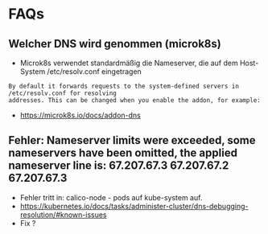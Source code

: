 # FAQs

## Welcher DNS wird genommen (microk8s)

  * Microk8s verwendet standardmäßig die Nameserver, die auf dem Host-System /etc/resolv.conf eingetragen

```
By default it forwards requests to the system-defined servers in /etc/resolv.conf for resolving
addresses. This can be changed when you enable the addon, for example:
```

  * https://microk8s.io/docs/addon-dns

## Fehler: Nameserver limits were exceeded, some nameservers have been omitted, the applied nameserver line is: 67.207.67.3 67.207.67.2 67.207.67.3

  * Fehler tritt in: calico-node - pods auf kube-system auf. 
  * https://kubernetes.io/docs/tasks/administer-cluster/dns-debugging-resolution/#known-issues
  * Fix ? 
